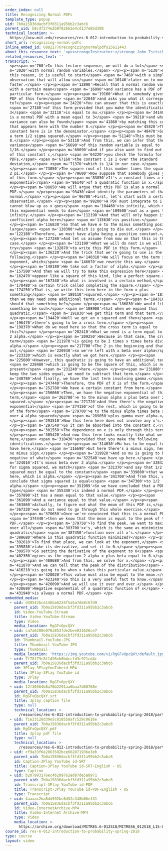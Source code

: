 ```yaml
---
order_index: null
title: Recognizing Normal PDFs
template_type: popup
uid: 7b0a15836dacbf3fd311a95bb2c3abc6
parent_uid: b8cdf274e2b0f82662e4cd137e85d308
technical_location: >-
  https://ocw.mit.edu/resources/res-6-012-introduction-to-probability-spring-2018/part-ii-inference-limit-theorems/recognizing-normal-pdfs
short_url: recognizing-normal-pdfs
inline_embed_id: 68821776recognizingnormalpdfs15611443
about_this_resource_text: '<p><strong>Instructor:</strong> John Tsitsiklis</p>'
related_resources_text: ''
transcript: >-
  <p><span m='760'>In this lecture sequence, we will do a lot</span> <span
  m='3020'>with normal random variables.</span> </p><p><span m='5130'>And for
  this reason, it is useful to start</span> <span m='7460'>with a simple
  observation that will allow us</span> <span m='10140'>later on to move much
  faster.</span> </p><p><span m='12890'>Recall that a normal random variable
  with a certain mean</span> <span m='16090'>and variance has a PDF of this
  particular form.</span> </p><p><span m='19160'>What if somebody gives you a
  PDF of this form</span> <span m='22040'>and asks you what it corresponds
  to?</span> </p><p><span m='24220'>You can answer that this is exactly</span>
  <span m='27180'>of this form provided that you make the identification that
  3</span> <span m='32110'>is equal to mu.</span> </p><p><span m='34140'>So this
  is a normal PDF with a mean equal to 3</span> <span m='39210'>and whose
  variance can also be found</span> <span m='41860'>by matching this constant
  that appears here with the number 8.</span> </p><p><span m='45820'>This
  constant here is in the denominator.</span> </p><p><span m='48470'>So we have
  a term 1/2 sigma squared.</span> </p><p><span m='51140'>This must be equal to
  8.</span> </p><p><span m='53110'>And from this, we can infer that the
  variance</span> <span m='56690'>of this random variable is equal to
  1/16.</span> </p><p><span m='60690'>And if you also want to find out the value
  of this constant c,</span> <span m='64220'>you check the formula for normal
  PDFs,</span> <span m='67160'>the constant c is 1 over the standard
  deviation,</span> <span m='71370'>which is 1/4 in our case.</span>
  </p><p><span m='73050'>The square root of this number times the square root of
  2 pi.</span> </p><p><span m='79600'>Now suppose that somebody gives you a PDF
  of this form.</span> </p><p><span m='83850'>It's a constant times a negative
  exponential</span> <span m='86140'>of a quadratic function in x.</span>
  </p><p><span m='88850'>We will argue that this PDF is also a normal
  PDF.</span> </p><p><span m='93430'>And identify the parameters of that
  normal.</span> </p><p><span m='96700'>First, let's start with a certain
  observation.</span> </p><p><span m='99200'>A PDF must integrate to 1 so it
  cannot blow up as x goes</span> <span m='104460'>to infinity, which means that
  this exponential needs to die</span> <span m='109500'>out as x goes to
  infinity.</span> </p><p><span m='112190'>And that will only happen if this
  coefficient alpha here</span> <span m='115630'>is positive.</span>
  </p><p><span m='116830'>So that we have e to the minus something positive and
  large</span> <span m='120300'>which is going to die out.</span> </p><p><span
  m='122180'>Therefore, we must have alpha being a positive constant.</span>
  </p><p><span m='127280'>And let us assume from now on that this is the
  case.</span> </p><p><span m='131190'>What we will do next is we will
  try</span> <span m='132870'>to write this PDF in this form.</span>
  </p><p><span m='136220'>And the trick that we're going to use is the
  following.</span> </p><p><span m='140310'>We will focus on the term in the
  exponent, which</span> <span m='146070'>we rewrite this way.</span>
  </p><p><span m='148180'>We take out a factor of alpha.</span> </p><p><span
  m='157500'>And then we will try to make this expression here</span> <span
  m='162470'>appear like a square of this kind, like a perfect square.</span>
  </p><p><span m='167340'>So what is involved is a certain method,</span> <span
  m='170480'>a certain trick called completing the square.</span> </p><p><span
  m='174250'>That is, we write this term here in the form x plus
  something</span> <span m='180110'>squared.</span> </p><p><span m='181430'>And
  then we may need some additional terms.</span> </p><p><span m='184310'>What
  should that something be?</span> </p><p><span m='186830'>We would like that
  something be such</span> <span m='188900'>that when we expand this
  quadratic,</span> <span m='191830'>we get this term and that term.</span>
  </p><p><span m='194420'>Well we get an x squared and then</span> <span
  m='196470'>there's going to be a cross term.</span> </p><p><span
  m='198370'>What do we need here so that the cross term is equal to
  this?</span> </p><p><span m='202410'>What we need is a term equal to beta over
  2 alpha.</span> </p><p><span m='209250'>Because in that case, the cross
  term</span> <span m='211970'>is going to be 2 times x times beta divided by 2
  alpha.</span> </p><p><span m='217700'>The 2 in the beginning and that 2 cancel
  out,</span> <span m='220930'>so we're left with x beta over alpha</span> <span
  m='223320'>which is exactly what we got here.</span> </p><p><span
  m='225600'>However, this quadratic is going to have an additional term</span>
  <span m='228480'>which is going to be the square of this, which is not
  present</span> <span m='231240'>here.</span> </p><p><span m='231880'>So to
  keep the two sides equal, we need to subtract that term.</span> </p><p><span
  m='240780'>And finally, we have the last term involving gamma.</span>
  </p><p><span m='247440'>Therefore, the PDF of X is of the form.</span>
  </p><p><span m='252780'>We have a certain constant from here.</span>
  </p><p><span m='256060'>Then, we have the negative exponential of this
  term,</span> <span m='262780'>e to the minus alpha x plus beta over 2 alpha
  squared.</span> </p><p><span m='271720'>And then there's the negative
  exponential</span> <span m='274150'>of the rest, which is going to be a term
  of the form</span> <span m='279700'>e to the minus alpha times beta squared
  over 4 alpha squared</span> <span m='289050'>plus gamma over alpha.</span>
  </p><p><span m='293510'>Now this term here does not involve any x's.</span>
  </p><p><span m='297540'>So it can be absorbed into the constant c.</span>
  </p><p><span m='301550'>The dependence on x is only through this term.</span>
  </p><p><span m='305420'>And now this term looks exactly like what we've got up
  here,</span> <span m='310430'>provided that you make the following
  identifications.</span> </p><p><span m='314030'>Mu has to be equal to what we
  have here,</span> <span m='316690'>but here there's a minus sign, here there's
  no minus sign.</span> </p><p><span m='319920'>And so mu is going to be the
  negative of what</span> <span m='322540'>we have up here.</span> </p><p><span
  m='324010'>It's minus beta over 2 alpha.</span> </p><p><span m='328420'>And as
  for sigma squared, we match</span> <span m='331370'>and say that 1/2 sigma
  squared must be equal to the constant</span> <span m='339080'>that we have up
  here, which is alpha.</span> </p><p><span m='341700'>And from this, we
  conclude that sigma squared is equal</span> <span m='347300'>to 1/2
  alpha.</span> </p><p><span m='351909'>So we have concluded that a PDF of this
  type</span> <span m='355340'>is indeed a normal PDF.</span> </p><p><span
  m='357890'>It has a mean equal to that value.</span> </p><p><span
  m='361090'>And a variance equal to that value.</span> </p><p><span
  m='363860'>Actually, to figure out what the mean of this PDF is,</span> <span
  m='367320'>we do not need to go through this whole exercise.</span>
  </p><p><span m='370650'>Once we're convinced that this is a normal PDF,</span>
  <span m='374440'>then we know that the mean is equal to the peak of the
  PDF.</span> </p><p><span m='379750'>To find the peak, we want to maximize this
  over all</span> <span m='383700'>x's, which is the same as minimizing this
  quadratic</span> <span m='387450'>function over all x's.</span> </p><p><span
  m='389680'>Where is this quadratic function minimized?</span> </p><p><span
  m='392610'>To find that place, we can look at the exponent,</span> <span
  m='395830'>take its derivative, and set it to 0.</span> </p><p><span
  m='399570'>So setting the derivative of the exponent to 0</span> <span
  m='402350'>gives us the equation 2 alpha x plus beta equal to 0.</span>
  </p><p><span m='408680'>And from this, we solve for x.</span> </p><p><span
  m='411870'>And we can tell that the peak of the distribution</span> <span
  m='416210'>is going to be when x takes this particular value.</span>
  </p><p><span m='420020'>This value must also be equal to the mean.</span>
  </p><p><span m='423240'>So this is a very useful fact to know.</span>
  </p><p><span m='426090'>And we will use it over and over.</span> </p><p><span
  m='428680'>Negative exponential of a quadratic function of x</span> <span
  m='431940'>is always a normal PDF.</span> </p>
embedded_media:
  - uid: d49542bce146ba6224f5a5a7de8c6fd9
    parent_uid: 7b0a15836dacbf3fd311a95bb2c3abc6
    id: Video-YouTube-Stream
    title: Video-YouTube-Stream
    type: Video
    media_location: RgGFvOpcQXY
  - uid: ca7a6280e076a853fde2bee831626ce7
    parent_uid: 7b0a15836dacbf3fd311a95bb2c3abc6
    id: Thumbnail-YouTube-JPG
    title: Thumbnail-YouTube-JPG
    type: Thumbnail
    media_location: 'https://img.youtube.com/vi/RgGFvOpcQXY/default.jpg'
  - uid: 7f78f79c8f1498eb0b4ccfd3c921cd4c
    parent_uid: 7b0a15836dacbf3fd311a95bb2c3abc6
    id: 3Play-3PlayYouTubeid-MP4
    title: 3Play-3Play YouTube id
    type: 3Play
    media_location: RgGFvOpcQXY
  - uid: 12f30564b8a76b2291aa6baa7d60760e
    parent_uid: 7b0a15836dacbf3fd311a95bb2c3abc6
    id: RgGFvOpcQXY.srt
    title: 3play caption file
    type: null
    technical_location: >-
      /resources/res-6-012-introduction-to-probability-spring-2018/part-ii-inference-limit-theorems/recognizing-normal-pdfs/RgGFvOpcQXY.srt
  - uid: f1e23128d39e5c818558afc529c0616e
    parent_uid: 7b0a15836dacbf3fd311a95bb2c3abc6
    id: RgGFvOpcQXY.pdf
    title: 3play pdf file
    type: null
    technical_location: >-
      /resources/res-6-012-introduction-to-probability-spring-2018/part-ii-inference-limit-theorems/recognizing-normal-pdfs/RgGFvOpcQXY.pdf
  - uid: cf9a33f6e2863582bce662071936e3eb
    parent_uid: 7b0a15836dacbf3fd311a95bb2c3abc6
    id: Caption-3Play YouTube id-SRT
    title: Caption-3Play YouTube id-SRT-English - US
    type: Caption
  - uid: b207993176ec4b209762ed87de5a8971
    parent_uid: 7b0a15836dacbf3fd311a95bb2c3abc6
    id: Transcript-3Play YouTube id-PDF
    title: Transcript-3Play YouTube id-PDF-English - US
    type: Transcript
  - uid: 4aaaac2ba8dd592bc0d52c348b06e131
    parent_uid: 7b0a15836dacbf3fd311a95bb2c3abc6
    id: Video-InternetArchive-MP4
    title: Video-Internet Archive-MP4
    type: Video
    media_location: >-
      https://archive.org/download/MITRES.6-012S18/MITRES6_012S18_L15-02_300k.mp4
course_id: res-6-012-introduction-to-probability-spring-2018
type: course
layout: video
---
```


